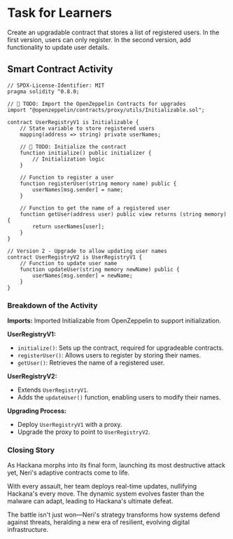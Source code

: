 # Task for Learners

Create an upgradable contract that stores a list of registered users. In the first version, users can only register. In the second version, add functionality to update user details.

## Smart Contract Activity

```solidity
// SPDX-License-Identifier: MIT
pragma solidity ^0.8.0;

// 🚩 TODO: Import the OpenZeppelin Contracts for upgrades
import "@openzeppelin/contracts/proxy/utils/Initializable.sol";

contract UserRegistryV1 is Initializable {
    // State variable to store registered users
    mapping(address => string) private userNames;

    // 🚩 TODO: Initialize the contract
    function initialize() public initializer {
        // Initialization logic
    }

    // Function to register a user
    function registerUser(string memory name) public {
        userNames[msg.sender] = name;
    }

    // Function to get the name of a registered user
    function getUser(address user) public view returns (string memory) {
        return userNames[user];
    }
}

// Version 2 - Upgrade to allow updating user names
contract UserRegistryV2 is UserRegistryV1 {
    // Function to update user name
    function updateUser(string memory newName) public {
        userNames[msg.sender] = newName;
    }
}
```

### Breakdown of the Activity

**Imports:** Imported Initializable from OpenZeppelin to support initialization.

**UserRegistryV1:**

- `initialize()`: Sets up the contract, required for upgradeable contracts.
- `registerUser()`: Allows users to register by storing their names.
- `getUser()`: Retrieves the name of a registered user.

**UserRegistryV2:**

- Extends `UserRegistryV1`.
- Adds the `updateUser()` function, enabling users to modify their names.

**Upgrading Process:**

- Deploy `UserRegistryV1` with a proxy.
- Upgrade the proxy to point to `UserRegistryV2`.

### Closing Story

As Hackana morphs into its final form, launching its most destructive attack yet, Neri's adaptive contracts come to life.

With every assault, her team deploys real-time updates, nullifying Hackana's every move. The dynamic system evolves faster than the malware can adapt, leading to Hackana's ultimate defeat.

The battle isn't just won—Neri's strategy transforms how systems defend against threats, heralding a new era of resilient, evolving digital infrastructure.
